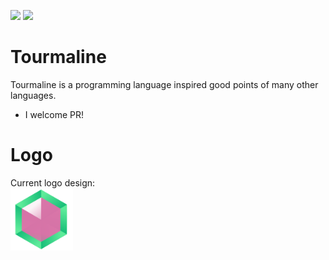 [![](https://img.shields.io/travis/maekawatoshiki/tourmaline.svg?style=flat-square)](https://travis-ci.org/maekawatoshiki/tourmaline)
[![](http://img.shields.io/badge/license-MIT-blue.svg?style=flat-square)](./LICENSE)

# Tourmaline
Tourmaline is a programming language inspired good points of many other languages.

- I welcome PR!

# Logo

Current logo design:<br>
<img src="./logo/tourmaline_logo.svg" width="100x100">
